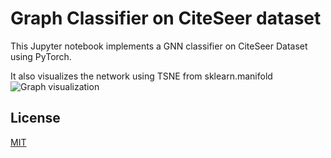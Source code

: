 # Graph Classifier on CiteSeer dataset

This Jupyter notebook implements a GNN classifier on CiteSeer Dataset using PyTorch.

It also visualizes the network using TSNE from sklearn.manifold
![Graph visualization](Graph.png)

## License

[MIT](https://choosealicense.com/licenses/mit/)
